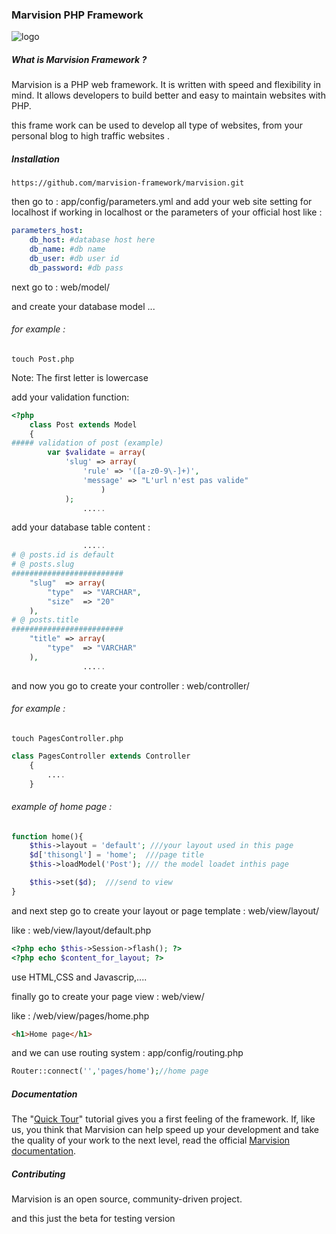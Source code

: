 
### Marvision PHP Framework 
![logo](http://s21.postimg.org/femk919yr/logo1.png) 

##### What is Marvision Framework ?

Marvision is a PHP web framework. It is written with speed and
flexibility in mind. It allows developers to build better and easy to maintain
websites with PHP.

this frame work can be used to develop all type of websites, from your personal blog
to high traffic websites .

##### Installation 

```git
https://github.com/marvision-framework/marvision.git
```
then go to : app/config/parameters.yml
and add your web site setting for localhost if working in localhost or the parameters of your official host like :

```yml
parameters_host:
    db_host: #database host here
    db_name: #db name 
    db_user: #db user id
    db_password: #db pass
```
next go to : web/model/

and create your database model ...
###### for example :

```git
touch Post.php
```
Note: The first letter is lowercase

add your validation function:
```php
<?php
	class Post extends Model
	{
##### validation of post (example)
		var $validate = array(
			'slug' => array(
				'rule' => '([a-z0-9\-]+)',
				'message' => "L'url n'est pas valide"
					)
			);	
				.....
```
add your database table content :
```php 
				.....
# @ posts.id is default 
# @ posts.slug 
#########################
	"slug" 	=> array(
		"type" 	=> "VARCHAR",
		"size" 	=> "20" 
	),
# @ posts.title
#########################
	"title" => array(
		"type" 	=> "VARCHAR" 
	),
				.....
```
and now you go to create your controller : web/controller/ 
###### for example :
```git
touch PagesController.php
```
```php
class PagesController extends Controller
	{
		....
	}
```
###### example of home page :
```php
function home(){
	$this->layout = 'default'; ///your layout used in this page
	$d['thisongl'] = 'home';  ///page title
	$this->loadModel('Post'); /// the model loadet inthis page

	$this->set($d);  ///send to view
}
```

and next step go to create your layout or page template : web/view/layout/

like : web/view/layout/default.php
```php
<?php echo $this->Session->flash(); ?>
<?php echo $content_for_layout; ?>
```
use HTML,CSS and Javascrip,....

finally go to create your page view : web/view/

like : /web/view/pages/home.php
 ```html
<h1>Home page</h1>
```
and we can use routing system : app/config/routing.php
 ```php
Router::connect('','pages/home');//home page 
```
##### Documentation 

The "[Quick Tour][1]" tutorial gives you a first feeling of the framework. If,
like us, you think that Marvision can help speed up your development and take
the quality of your work to the next level, read the official
[Marvision documentation][2].

##### Contributing 

Marvision is an open source, community-driven project.

and this just the beta for testing version

[1]: http://marwenhlaoui.com/
[2]: http://marwenhlaoui.com/
